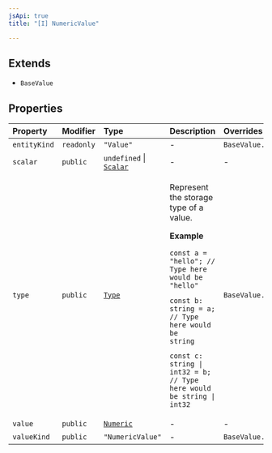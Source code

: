 ```yaml
---
jsApi: true
title: "[I] NumericValue"

---
```

## Extends

- `BaseValue`

## Properties

| Property | Modifier | Type | Description | Overrides | Inherited from |
| :------ | :------ | :------ | :------ | :------ | :------ |
| `entityKind` | `readonly` | `"Value"` | - | `BaseValue.entityKind` | `BaseValue.entityKind` |
| `scalar` | `public` | `undefined` \| [`Scalar`](Scalar.md) | - | - | - |
| `type` | `public` | [`Type`](../type-aliases/Type.md) | <p>Represent the storage type of a value.</p><p>**Example**</p><code>const a = "hello"; // Type here would be "hello"<p>const b: string = a;  // Type here would be string</p><p>const c: string \| int32 = b; // Type here would be string \| int32</p></code> | `BaseValue.type` | `BaseValue.type` |
| `value` | `public` | [`Numeric`](Numeric.md) | - | - | - |
| `valueKind` | `public` | `"NumericValue"` | - | `BaseValue.valueKind` | `BaseValue.valueKind` |
